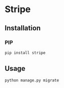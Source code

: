 # Stripe

## Installation

### PIP

```sh
pip install stripe
```

## Usage

```sh
python manage.py migrate
```
